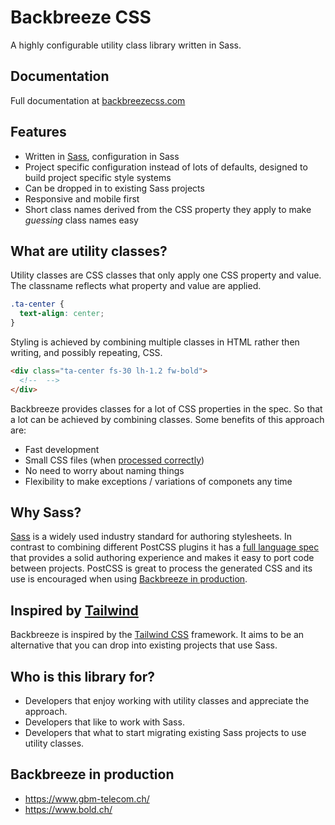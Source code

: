 # Backbreeze CSS

A highly configurable utility class library written in Sass.

## Documentation

Full documentation at [backbreezecss.com](https://backbreezecss.com)

## Features

- Written in [Sass](https://sass-lang.com/), configuration in Sass
- Project specific configuration instead of lots of defaults, designed to build project specific style systems
- Can be dropped in to existing Sass projects
- Responsive and mobile first
- Short class names derived from the CSS property they apply to make _guessing_ class names easy

## What are utility classes?

Utility classes are CSS classes that only apply one CSS property and value. The classname reflects what property and value are applied.

```css
.ta-center {
  text-align: center;
}
```

Styling is achieved by combining multiple classes in HTML rather then writing, and possibly repeating, CSS.

```html
<div class="ta-center fs-30 lh-1.2 fw-bold">
  <!--  -->
</div>
```

Backbreeze provides classes for a lot of CSS properties in the spec. So that a lot can be achieved by combining classes. Some benefits of this approach are:

- Fast development
- Small CSS files (when [processed correctly](/using-in-production/#remove-unused-css-with-purgecss))
- No need to worry about naming things
- Flexibility to make exceptions / variations of componets any time

## Why Sass?

[Sass](https://sass-lang.com/) is a widely used industry standard for authoring stylesheets. In contrast to combining different PostCSS plugins it has a [full language spec](https://sass-lang.com/documentation) that provides a solid authoring experience and makes it easy to port code between projects. PostCSS is great to process the generated CSS and its use is encouraged when using [Backbreeze in production](/using-in-production/).

## Inspired by [Tailwind](https://tailwindcss.com/)

Backbreeze is inspired by the [Tailwind CSS](https://tailwindcss.com/) framework. It aims to be an alternative that you can drop into existing projects that use Sass.

## Who is this library for?

- Developers that enjoy working with utility classes and appreciate the approach.
- Developers that like to work with Sass.
- Developers that what to start migrating existing Sass projects to use utility classes.

## Backbreeze in production

- https://www.gbm-telecom.ch/
- https://www.bold.ch/
